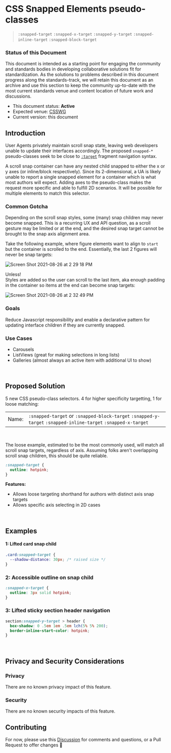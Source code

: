 # CSS Snapped Elements pseudo-classes
> `:snapped-target` `:snapped-x-target` `:snapped-y-target` `:snapped-inline-target` `:snapped-block-target`

### Status of this Document
This document is intended as a starting point for engaging the community and standards bodies in developing collaborative solutions fit for standardization. As the solutions to problems described in this document progress along the standards-track, we will retain this document as an archive and use this section to keep the community up-to-date with the most current standards venue and content location of future work and discussions.
* This document status: **Active**
* Expected venue: [CSSWG](https://drafts.csswg.org/)
* Current version: this document

## Introduction

User Agents privately maintain scroll snap state, leaving web developers unable to update their interfaces accordingly. The proposed `snapped-*` pseudo-classes seek to be close to [`:target`](https://www.w3.org/TR/selectors-4/#the-target-pseudo) fragment navigation syntax.

A scroll snap container can have any nested child snapped to either the x or y axes (or inline/block respectively). Since its 2-dimensional, a UA is likely unable to report a single snapped element for a container which is what most authors will expect. Adding axes to the pseudo-class makes the request more specific and able to fulfill 2D scenarios. It will be possible for multiple elements to match this selector.

### Common Gotcha
Depending on the scroll snap styles, some (many) snap children may never become snapped. This is a recurring UX and API question, as a scroll gesture may be limited or at the end, and the desired snap target cannot be brought to the snap axis alignment area. 

Take the following example, where figure elements want to align to `start` but the container is scrolled to the end. Essentially, the last 2 figures will never be snap targets:

![Screen Shot 2021-08-26 at 2 29 18 PM](https://user-images.githubusercontent.com/1134620/131038651-8adfd69d-806b-4915-ba6e-827cde2054f5.png)

Unless!  
Styles are added so the user can scroll to the last item, aka enough padding in the container so items at the end can become snap targets:

![Screen Shot 2021-08-26 at 2 32 49 PM](https://user-images.githubusercontent.com/1134620/131039093-38946e38-a664-4fa0-a9da-f0222cf7b423.png)

### Goals
Reduce Javascript responsibility and enable a declarative pattern for updating interface children if they are currently snapped.

### Use Cases
- Carousels
- ListViews (great for making selections in long lists)
- Galleries (almost always an active item with additional UI to show)

<br>

## Proposed Solution
5 new CSS pseudo-class selectors. 4 for higher specificity targetting, 1 for loose matching:

|   |   |
|:----------|:-------------| 
| Name: | `:snapped-target` or `:snapped-block-target` `:snapped-y-target` `:snapped-inline-target` `:snapped-x-target` |   

<br>

The loose example, estimated to be the most commonly used, will match all scroll snap targets, regardless of axis. Assuming folks aren't overlapping scroll snap children, this should be quite reliable.

```css
:snapped-target {
  outline: hotpink;
}
```

**Features:**  
- Allows loose targeting shorthand for authors with distinct axis snap targets
- Allows specific axis selecting in 2D cases

<br>

## Examples

#### 1: Lifted card snap child

```css
.card:snapped-target {
  --shadow-distance: 30px; /* raised size */
}
```

### 2: Accessible outline on snap child

```css
:snapped-x-target {
  outline: 3px solid hotpink;
}
```

### 3: Lifted sticky section header navigation

```css
section:snapped-y-target > header {
  box-shadow: 0 .5em 1em .5em lch(5% 5% 200);
  border-inline-start-color: hotpink;
}
```

<br>

## Privacy and Security Considerations

### Privacy

There are no known privacy impact of this feature.

### Security

There are no known security impacts of this feature.

## Contributing
For now, please use this [Discussion](https://github.com/argyleink/ScrollSnapExplainers/discussions/5) for comments and questions, or a Pull Request to offer changes 🙏
